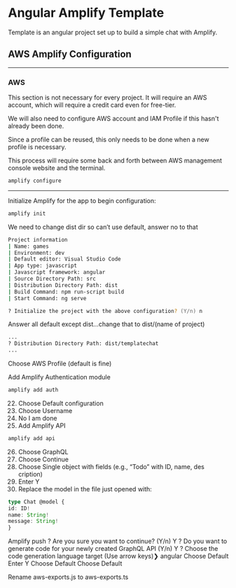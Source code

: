# Angular Amplify Template
Template is an angular project set up to build a simple chat with Amplify.
## AWS Amplify Configuration

----

### AWS
This section is not necessary for every project. It will require an AWS account, 
which will require a credit card even for free-tier.

We will also need to configure AWS account and IAM Profile if this hasn't already been done. 

Since a profile can be reused, this only needs to be done when a new profile is necessary.

This process will require some back and forth between AWS management console website and the terminal. 

```zsh
amplify configure
```
----


Initialize Amplify for the app to begin configuration:

```zsh
amplify init
```

We need to change dist dir so can’t use default, answer no to that

```zsh
Project information
| Name: games
| Environment: dev
| Default editor: Visual Studio Code
| App type: javascript
| Javascript framework: angular
| Source Directory Path: src
| Distribution Directory Path: dist
| Build Command: npm run-script build
| Start Command: ng serve

? Initialize the project with the above configuration? (Y/n) n
```
Answer all default except dist…change that to dist/(name of project)

```zsh
...
? Distribution Directory Path: dist/templatechat
...
```
Choose AWS Profile (default is fine)

Add Amplify Authentication module

```zsh
amplify add auth
```

22. Choose Default configuration
23. Choose Username
24. No I am done
25. Add Amplify API

```zsh
amplify add api
```

26. Choose GraphQL
27. Choose Continue
28. Choose Single object with fields (e.g., “Todo” with ID, name, des
    cription)
29. Enter Y
30. Replace the model in the file just opened with:

```ts
type Chat @model {
id: ID!
name: String!
message: String!
}
```

Amplify push
 ? Are you sure you want to continue? (Y/n) Y
 ? Do you want to generate code for your newly created GraphQL API (Y/n) Y
 ? Choose the code generation language target (Use arrow keys)❯ angular
 Choose Default
 Enter Y
 Choose Default
 Choose Default


Rename aws-exports.js to aws-exports.ts
